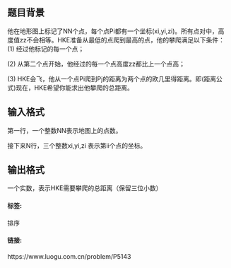 ## 题目背景
他在地形图上标记了NN个点，每个点Pi都有一个坐标(xi,yi,zi)。所有点对中，高度值zz不会相等。HKE准备从最低的点爬到最高的点，他的攀爬满足以下条件：
(1) 经过他标记的每一个点；

(2) 从第二个点开始，他经过的每一个点高度zz都比上一个点高；

(3) HKE会飞，他从一个点Pi爬到Pj的距离为两个点的欧几里得距离。即(距离公式)现在，HKE希望你能求出他攀爬的总距离。

## 输入格式
第一行，一个整数NN表示地图上的点数。

接下来N行，三个整数xi,yi,zi
 表示第ii个点的坐标。

## 输出格式
一个实数，表示HKE需要攀爬的总距离（保留三位小数）


<h4> 标签: </h4> 排序
<h4> 链接: </h4> https://www.luogu.com.cn/problem/P5143
